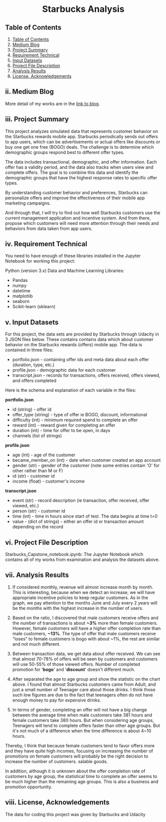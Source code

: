 
<h1 align="center">Starbucks Analysis</h1>

## Table of Contents

  1. [Table of Contents](#table-of-contents)
  2. [Medium Blog](#Blog-)
  3. [Project Summary](#Summary-)
  4. [Requirement Technical](#technical-)
  5. [Input Datasets](#Datasets-)
  6. [Project File Description](#description-)
  7. [Analysis Results](#Results-)
  8. [License, Acknowledgements](#Acknowledgements-)


## ii. Medium Blog <a name="Blog"></a>
More detail of my works are in the [link to blog](https://medium.com/@duypt10/a-study-to-change-promotional-strategies-and-attract-more-customers-to-starbucks-5fb6d92ef683).

## iii. Project Summary <a name="Summary"></a>
This project analyzes simulated data that represents customer behavior on the Starbucks rewards mobile app. Starbucks periodically sends out offers to app users, which can be advertisements or actual offers like discounts or buy one get one free (BOGO) deals. The challenge is to determine which demographic groups respond best to different offer types.

The data includes transactional, demographic, and offer information. Each offer has a validity period, and the data also tracks when users view and complete offers. The goal is to combine this data and identify the demographic groups that have the highest response rates to specific offer types.

By understanding customer behavior and preferences, Starbucks can personalize offers and improve the effectiveness of their mobile app marketing campaigns. 

And through that, I will try to find out how well Starbucks customers use the current management application and incentive system. And from there, propose which customers will need more attention through their needs and behaviors from data taken from app users.

## iv. Requirement Technical <a name="technical"></a>
You need to have enough of these libraries installed in the Jupyter Notebook for working this project:

Python (version 3.x)
Data and Machine Learning Libraries:
* Pandas
* numpy
* datetime
* matplotlib
* seaborn
* Scikit-learn (sklearn)

## v. Input Datasets <a name="Datasets"></a>
For this project, the data sets are provided by Starbucks through Udacity in 3 JSON files below. These contains contains data which about customer behavior on the Starbucks rewards (offers) mobile app.
The data is contained in three files:

* portfolio.json - containing offer ids and meta data about each offer (duration, type, etc.)
* profile.json - demographic data for each customer
* transcript.json - records for transactions, offers received, offers viewed, and offers completed

Here is the schema and explanation of each variable in the files:

**portfolio.json**
* id (string) - offer id
* offer_type (string) - type of offer ie BOGO, discount, informational
* difficulty (int) - minimum required spend to complete an offer
* reward (int) - reward given for completing an offer
* duration (int) - time for offer to be open, in days
* channels (list of strings)

**profile.json**
* age (int) - age of the customer 
* became_member_on (int) - date when customer created an app account
* gender (str) - gender of the customer (note some entries contain 'O' for other rather than M or F)
* id (str) - customer id
* income (float) - customer's income

**transcript.json**
* event (str) - record description (ie transaction, offer received, offer viewed, etc.)
* person (str) - customer id
* time (int) - time in hours since start of test. The data begins at time t=0
* value - (dict of strings) - either an offer id or transaction amount depending on the record


## vi. Project File Description <a name="description"></a>

Starbucks_Capstone_notebook.ipynb: The Jupyter Notebook which contains all of my works from examination and analysis the datasets above.

## vii. Analysis Results <a name="Results"></a>

1. If considered monthly, revenue will almost increase month by month. This is interesting, because when we detect an increase, we will have appropriate incentive policies to keep regular customers. As in the graph, we pay attention to the months June and July every 2 years will be the months with the highest increase in the number of users.

2. Based on the ratio, I discovered that male customers receive offers and the number of transactions is about **~3%** more than female customers. However, female customers will have a higher offer completion rate than male customers, **~13%**. The type of offer that male customers receive "loses" to female customers is bogo with about ~1%, the rest are similar and not much different.

3. Between transaction data, we get data about offer received. We can see that almost 70-78% of offers will be seen by customers and customers will use 50-55% of those viewed offers. Number of completed promotion for '**bogo**' and '**discount**' doesn't different much.

4. After separated the age to age group and show the statistic on the chart above. I found that almost Starbucks customers came from Adult, and just a small number of Teenager care about those drinks. I think those such low figures are due to the fact that teenagers often do not have enough money to pay for expensive drinks.

5. In terms of gender, completing an offer will not have a big change between the average time when male customers take 381 hours and female customers take 380 hours. But when considering age groups, Teenagers will tend to complete offers faster than other age groups. But it's not much of a difference when the time difference is about 4~10 hours.

Thereby, I think that because female customers tend to favor offers more and they have quite high incomes, focusing on increasing the number of promotions on female customers will probably be the right decision to increase the number of customers. salable goods.

In addition, although it is unknown about the offer completion rate of customers by age group, the statistical time to complete an offer seems to be much higher than the remaining age groups. This is also a business and promotion opportunity.


## viii. License, Acknowledgements <a name="Acknowledgements"></a>

The data for coding this project was given by Starbucks and Udacity









